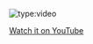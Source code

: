 ![type:video](https://www.youtube.com/watch?v=vyHg6op6FF8&t=786s)   

[Watch it on YouTube](https://www.youtube.com/watch?v=vyHg6op6FF8&t=786s&ab_channel=PieroSavastano)